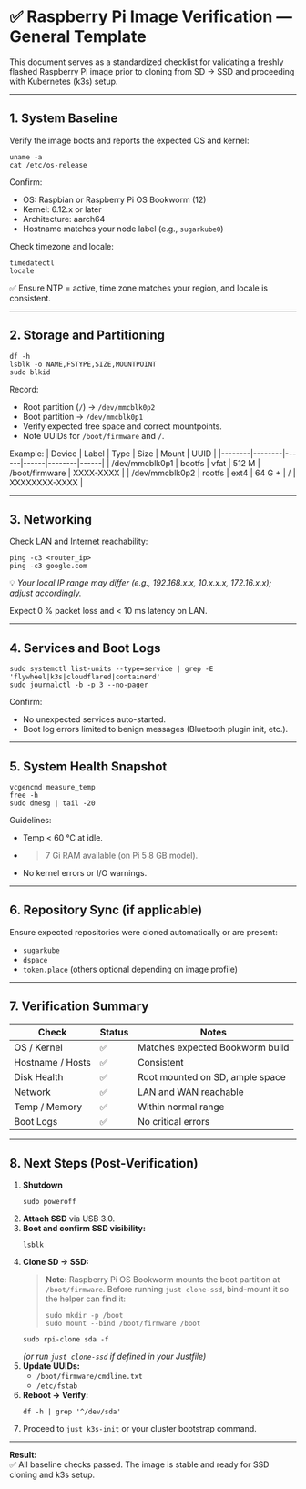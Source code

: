 # ✅ Raspberry Pi Image Verification — General Template

This document serves as a standardized checklist for validating a freshly flashed Raspberry Pi image prior to cloning from SD → SSD and proceeding with Kubernetes (k3s) setup.

---

## 1. System Baseline
Verify the image boots and reports the expected OS and kernel:
```
uname -a
cat /etc/os-release
```
Confirm:
- OS: Raspbian or Raspberry Pi OS Bookworm (12)
- Kernel: 6.12.x or later
- Architecture: aarch64
- Hostname matches your node label (e.g., `sugarkube0`)

Check timezone and locale:
```
timedatectl
locale
```
✅ Ensure NTP = active, time zone matches your region, and locale is consistent.

---

## 2. Storage and Partitioning
```
df -h
lsblk -o NAME,FSTYPE,SIZE,MOUNTPOINT
sudo blkid
```
Record:
- Root partition (`/`) → `/dev/mmcblk0p2`  
- Boot partition → `/dev/mmcblk0p1`
- Verify expected free space and correct mountpoints.
- Note UUIDs for `/boot/firmware` and `/`.

Example:
| Device | Label | Type | Size | Mount | UUID |
|--------|--------|------|------|--------|------|
| /dev/mmcblk0p1 | bootfs | vfat | 512 M | /boot/firmware | XXXX-XXXX |
| /dev/mmcblk0p2 | rootfs | ext4 | 64 G + | / | XXXXXXXX-XXXX |

---

## 3. Networking
Check LAN and Internet reachability:
```
ping -c3 <router_ip>
ping -c3 google.com
```
💡 *Your local IP range may differ (e.g., 192.168.x.x, 10.x.x.x, 172.16.x.x); adjust accordingly.*

Expect 0 % packet loss and < 10 ms latency on LAN.

---

## 4. Services and Boot Logs
```
sudo systemctl list-units --type=service | grep -E 'flywheel|k3s|cloudflared|containerd'
sudo journalctl -b -p 3 --no-pager
```
Confirm:
- No unexpected services auto-started.
- Boot log errors limited to benign messages (Bluetooth plugin init, etc.).

---

## 5. System Health Snapshot
```
vcgencmd measure_temp
free -h
sudo dmesg | tail -20
```
Guidelines:
- Temp < 60 °C at idle.
- > 7 Gi RAM available (on Pi 5 8 GB model).
- No kernel errors or I/O warnings.

---

## 6. Repository Sync (if applicable)
Ensure expected repositories were cloned automatically or are present:
- `sugarkube`
- `dspace`
- `token.place`
(others optional depending on image profile)

---

## 7. Verification Summary
| Check | Status | Notes |
|--------|---------|-------|
| OS / Kernel | ✅ | Matches expected Bookworm build |
| Hostname / Hosts | ✅ | Consistent |
| Disk Health | ✅ | Root mounted on SD, ample space |
| Network | ✅ | LAN and WAN reachable |
| Temp / Memory | ✅ | Within normal range |
| Boot Logs | ✅ | No critical errors |

---

## 8. Next Steps (Post-Verification)
1. **Shutdown**  
   ```
   sudo poweroff
   ```
2. **Attach SSD** via USB 3.0.
3. **Boot and confirm SSD visibility:**  
   ```
   lsblk
   ```
4. **Clone SD → SSD:**
   > **Note:** Raspberry Pi OS Bookworm mounts the boot partition at `/boot/firmware`.
   > Before running `just clone-ssd`, bind-mount it so the helper can find it:
   > ```
   > sudo mkdir -p /boot
   > sudo mount --bind /boot/firmware /boot
   > ```
   ```
   sudo rpi-clone sda -f
   ```
   *(or run `just clone-ssd` if defined in your Justfile)*
5. **Update UUIDs:**  
   - `/boot/firmware/cmdline.txt`  
   - `/etc/fstab`
6. **Reboot → Verify:**  
   ```
   df -h | grep '^/dev/sda'
   ```
7. Proceed to `just k3s-init` or your cluster bootstrap command.

---

**Result:**  
✅ All baseline checks passed. The image is stable and ready for SSD cloning and k3s setup.
